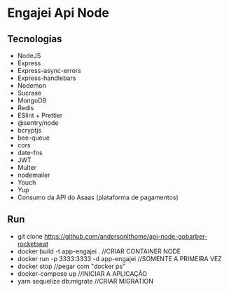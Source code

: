 # Engajei Api Node

## Tecnologias

 - NodeJS
 - Express
 - Express-async-errors
 - Express-handlebars
 - Nodemon
 - Sucrase
 - MongoDB
 - Redis
 - ESlint + Prettier
 - @sentry/node
 - bcryptjs
 - bee-queue
 - cors
 - date-fns
 - JWT
 - Multer
 - nodemailer
 - Youch
 - Yup
 - Consumo da API do Asaas (plataforma de pagamentos)

## Run
 - git clone https://github.com/andersonlthome/api-node-gobarber-rocketseat
 - docker build -t app-engajei .  //CRIAR CONTAINER NODE
 - docker run -p 3333:3333 -d app-engajei //SOMENTE A PRIMEIRA VEZ
 - docker stop <id container> //pegar com "docker ps"
 - docker-compose up //INICIAR A APLICAÇÃO
 - yarn sequelize db:migrate //CRIAR MIGRATION
